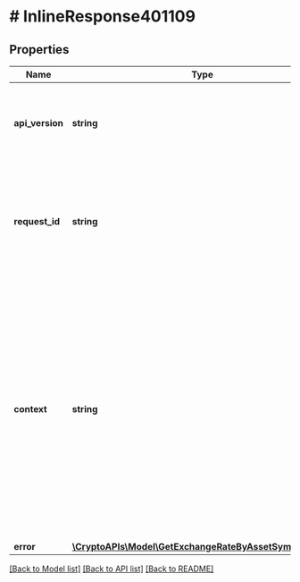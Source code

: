 # # InlineResponse401109

## Properties

Name | Type | Description | Notes
------------ | ------------- | ------------- | -------------
**api_version** | **string** | Specifies the version of the API that incorporates this endpoint. |
**request_id** | **string** | Defines the ID of the request. The &#x60;requestId&#x60; is generated by Crypto APIs and it&#39;s unique for every request. |
**context** | **string** | In batch situations the user can use the context to correlate responses with requests. This property is present regardless of whether the response was successful or returned as an error. &#x60;context&#x60; is specified by the user. | [optional]
**error** | [**\CryptoAPIs\Model\GetExchangeRateByAssetSymbolsE401**](GetExchangeRateByAssetSymbolsE401.md) |  |

[[Back to Model list]](../../README.md#models) [[Back to API list]](../../README.md#endpoints) [[Back to README]](../../README.md)
